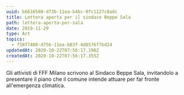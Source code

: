```yaml
---
uuid: b6616560-d73b-11ea-b4bc-0fc1127c8adc
title: Lettera aperta per il sindaco Beppe Sala
path: lettera-aperta-per-sala
date: 2019-11-29
type: Act
topics:
  - f58f7400-d756-11ea-b83f-4d8576f7bd24
updatedAt: 2020-10-22T07:56:17.196Z
createdAt: 2020-10-22T07:56:17.355Z
---
```


Gli attivisti di FFF Milano scrivono al Sindaco Beppe Sala, invitandolo a presentare il piano che il comune intende attuare per far fronte all'emergenza climatica.

